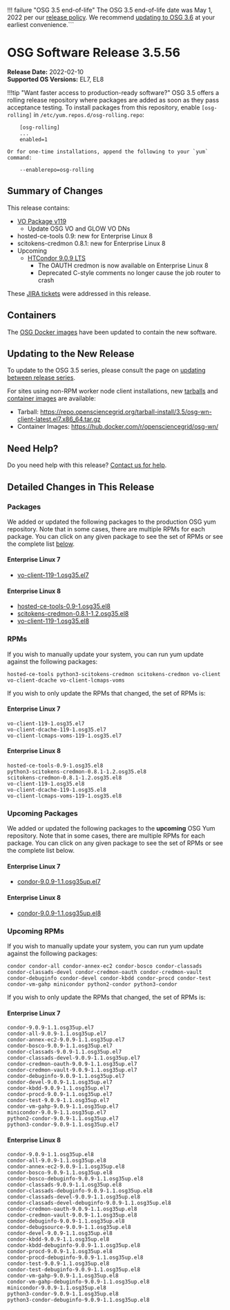 !!! failure "OSG 3.5 end-of-life"
    The OSG 3.5 end-of-life date was May 1, 2022 per our
    [release policy](https://opensciencegrid.org/technology/policy/release-series/).
    We recommend
    [updating to OSG 3.6](../updating-to-osg-36.md)
    at your earliest convenience.```

OSG Software Release 3.5.56
===========================

**Release Date:** 2022-02-10  
**Supported OS Versions:** EL7, EL8

!!!tip "Want faster access to production-ready software?"
    OSG 3.5 offers a rolling release repository where packages are added as soon as they pass acceptance testing.
    To install packages from this repository, enable `[osg-rolling]` in `/etc/yum.repos.d/osg-rolling.repo`:

        [osg-rolling]
        ...
        enabled=1

    Or for one-time installations, append the following to your `yum` command:

        --enablerepo=osg-rolling

Summary of Changes
------------------

This release contains:

-   [VO Package v119](https://github.com/opensciencegrid/osg-vo-config/releases/tag/release-119)
    -   Update OSG VO and GLOW VO DNs
-   hosted-ce-tools 0.9: new for Enterprise Linux 8
-   scitokens-credmon 0.8.1: new for Enterprise Linux 8
-   Upcoming
    -   [HTCondor 9.0.9 LTS](https://www-auth.cs.wisc.edu/lists/htcondor-world/2022/msg00000.shtml)
        -   The OAUTH credmon is now available on Enterprise Linux 8
        -   Deprecated C-style comments no longer cause the job router to crash

These
[JIRA tickets](https://opensciencegrid.atlassian.net/issues/?jql=project%20%3D%20SOFTWARE%20AND%20fixVersion%20in%20(3.5.56%2C3.5.56-upcoming)%20ORDER%20BY%20priority%20DESC%2C%20key%20DESC)
were addressed in this release.

Containers
----------

The [OSG Docker images](https://hub.docker.com/u/opensciencegrid/) have been updated to contain the new software.

Updating to the New Release
---------------------------

To update to the OSG 3.5 series, please consult the page on
[updating between release series](../updating-to-osg-35.md).

For sites using non-RPM worker node client installations, new [tarballs](../../worker-node/install-wn-tarball.md) and
[container images](../../worker-node/using-wn-containers.md) are available:

- Tarball: <https://repo.opensciencegrid.org/tarball-install/3.5/osg-wn-client-latest.el7.x86_64.tar.gz>
- Container Images: <https://hub.docker.com/r/opensciencegrid/osg-wn/>

Need Help?
----------

Do you need help with this release? [Contact us for help](../../common/help.md).

Detailed Changes in This Release
--------------------------------

### Packages

We added or updated the following packages to the production OSG yum repository.
Note that in some cases, there are multiple RPMs for each package.
You can click on any given package to see the set of RPMs or see the complete list [below](#rpms).

#### Enterprise Linux 7

-   [vo-client-119-1.osg35.el7](https://koji.chtc.wisc.edu/koji/search?match=glob&type=build&terms=vo-client-119-1.osg35.el7)

#### Enterprise Linux 8

-   [hosted-ce-tools-0.9-1.osg35.el8](https://koji.chtc.wisc.edu/koji/search?match=glob&type=build&terms=hosted-ce-tools-0.9-1.osg35.el8)
-   [scitokens-credmon-0.8.1-1.2.osg35.el8](https://koji.chtc.wisc.edu/koji/search?match=glob&type=build&terms=scitokens-credmon-0.8.1-1.2.osg35.el8)
-   [vo-client-119-1.osg35.el8](https://koji.chtc.wisc.edu/koji/search?match=glob&type=build&terms=vo-client-119-1.osg35.el8)

### RPMs

If you wish to manually update your system, you can run yum update against the following packages:

    hosted-ce-tools python3-scitokens-credmon scitokens-credmon vo-client vo-client-dcache vo-client-lcmaps-voms 

If you wish to only update the RPMs that changed, the set of RPMs is:

#### Enterprise Linux 7

``` file
vo-client-119-1.osg35.el7
vo-client-dcache-119-1.osg35.el7
vo-client-lcmaps-voms-119-1.osg35.el7
```

#### Enterprise Linux 8

``` file
hosted-ce-tools-0.9-1.osg35.el8
python3-scitokens-credmon-0.8.1-1.2.osg35.el8
scitokens-credmon-0.8.1-1.2.osg35.el8
vo-client-119-1.osg35.el8
vo-client-dcache-119-1.osg35.el8
vo-client-lcmaps-voms-119-1.osg35.el8
```

### Upcoming Packages

We added or updated the following packages to the **upcoming** OSG Yum repository.
Note that in some cases, there are multiple RPMs for each package.
You can click on any given package to see the set of RPMs or see the complete list below.

#### Enterprise Linux 7

-   [condor-9.0.9-1.1.osg35up.el7](https://koji.chtc.wisc.edu/koji/search?match=glob&type=build&terms=condor-9.0.9-1.1.osg35up.el7)

#### Enterprise Linux 8

-   [condor-9.0.9-1.1.osg35up.el8](https://koji.chtc.wisc.edu/koji/search?match=glob&type=build&terms=condor-9.0.9-1.1.osg35up.el8)

### Upcoming RPMs

If you wish to manually update your system, you can run yum update against the following packages:

    condor condor-all condor-annex-ec2 condor-bosco condor-classads condor-classads-devel condor-credmon-oauth condor-credmon-vault condor-debuginfo condor-devel condor-kbdd condor-procd condor-test condor-vm-gahp minicondor python2-condor python3-condor 

If you wish to only update the RPMs that changed, the set of RPMs is:

#### Enterprise Linux 7

``` file
condor-9.0.9-1.1.osg35up.el7
condor-all-9.0.9-1.1.osg35up.el7
condor-annex-ec2-9.0.9-1.1.osg35up.el7
condor-bosco-9.0.9-1.1.osg35up.el7
condor-classads-9.0.9-1.1.osg35up.el7
condor-classads-devel-9.0.9-1.1.osg35up.el7
condor-credmon-oauth-9.0.9-1.1.osg35up.el7
condor-credmon-vault-9.0.9-1.1.osg35up.el7
condor-debuginfo-9.0.9-1.1.osg35up.el7
condor-devel-9.0.9-1.1.osg35up.el7
condor-kbdd-9.0.9-1.1.osg35up.el7
condor-procd-9.0.9-1.1.osg35up.el7
condor-test-9.0.9-1.1.osg35up.el7
condor-vm-gahp-9.0.9-1.1.osg35up.el7
minicondor-9.0.9-1.1.osg35up.el7
python2-condor-9.0.9-1.1.osg35up.el7
python3-condor-9.0.9-1.1.osg35up.el7
```

#### Enterprise Linux 8

``` file
condor-9.0.9-1.1.osg35up.el8
condor-all-9.0.9-1.1.osg35up.el8
condor-annex-ec2-9.0.9-1.1.osg35up.el8
condor-bosco-9.0.9-1.1.osg35up.el8
condor-bosco-debuginfo-9.0.9-1.1.osg35up.el8
condor-classads-9.0.9-1.1.osg35up.el8
condor-classads-debuginfo-9.0.9-1.1.osg35up.el8
condor-classads-devel-9.0.9-1.1.osg35up.el8
condor-classads-devel-debuginfo-9.0.9-1.1.osg35up.el8
condor-credmon-oauth-9.0.9-1.1.osg35up.el8
condor-credmon-vault-9.0.9-1.1.osg35up.el8
condor-debuginfo-9.0.9-1.1.osg35up.el8
condor-debugsource-9.0.9-1.1.osg35up.el8
condor-devel-9.0.9-1.1.osg35up.el8
condor-kbdd-9.0.9-1.1.osg35up.el8
condor-kbdd-debuginfo-9.0.9-1.1.osg35up.el8
condor-procd-9.0.9-1.1.osg35up.el8
condor-procd-debuginfo-9.0.9-1.1.osg35up.el8
condor-test-9.0.9-1.1.osg35up.el8
condor-test-debuginfo-9.0.9-1.1.osg35up.el8
condor-vm-gahp-9.0.9-1.1.osg35up.el8
condor-vm-gahp-debuginfo-9.0.9-1.1.osg35up.el8
minicondor-9.0.9-1.1.osg35up.el8
python3-condor-9.0.9-1.1.osg35up.el8
python3-condor-debuginfo-9.0.9-1.1.osg35up.el8
```
